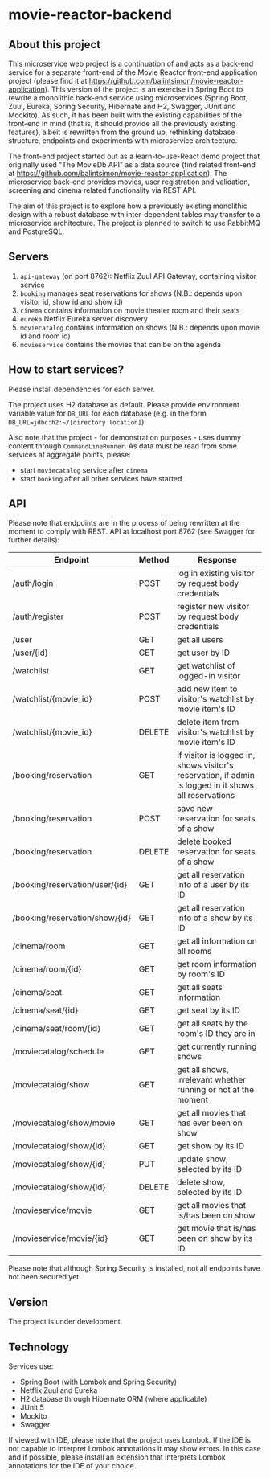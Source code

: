 # movie-reactor-backend

## About this project
This microservice web project is a continuation of and acts as a back-end service for a separate front-end of the 
Movie Reactor front-end application project (please find it at https://github.com/balintsimon/movie-reactor-application).
This version of the project is an exercise in Spring Boot to rewrite a monolithic back-end service using microservices
(Spring Boot, Zuul, Eureka, Spring Security, Hibernate and H2, Swagger, JUnit and Mockito). As such, it has been built 
with  the existing capabilities of the front-end in mind (that is, it should provide all the previously existing features),
albeit is rewritten from the ground up, rethinking database structure, endpoints and experiments with microservice
architecture.

The front-end project started out as a learn-to-use-React demo project that originally used "The MovieDb API" as a 
data source (find related front-end at https://github.com/balintsimon/movie-reactor-application). The microservice 
back-end provides movies, user registration and validation, screening and cinema related functionality via REST API.

The aim of this project is to explore how a previously existing monolithic design with a robust database with
inter-dependent tables may transfer to a microservice architecture. The project is planned to switch to use RabbitMQ
and PostgreSQL.

## Servers
1. `api-gateway` (on port 8762): Netflix Zuul API Gateway, containing visitor service
1. `booking` manages seat reservations for shows (N.B.: depends upon visitor id, show id and show id)
1. `cinema` contains information on movie theater room and their seats
1. `eureka` Netflix Eureka server discovery
1. `moviecatalog` contains information on shows (N.B.: depends upon movie id and room id)
1. `movieservice` contains the movies that can be on the agenda

## How to start services?
Please install dependencies for each server.

The project uses H2 database as default. Please provide environment variable value for `DB_URL` for each database 
(e.g. in the form `DB_URL=jdbc:h2:~/[directory location]`).

Also note that the project - for demonstration purposes - uses dummy content through `CommandLineRunner`. As data
must be read from some services at aggregate points, please:
- start `moviecatalog` service after `cinema`
- start `booking` after all other services have started

## API
Please note that endpoints are in the process of being rewritten at the moment to comply with REST.
API at localhost port 8762 (see Swagger for further details):

Endpoint | Method | Response
--- | --- | ---
/auth/login | POST | log in existing visitor by request body credentials
/auth/register | POST | register new visitor by request body credentials 
/user | GET | get all users
/user/{id} | GET | get user by ID
/watchlist | GET | get watchlist of logged-in visitor
/watchlist/{movie_id} | POST | add new item to visitor's watchlist by movie item's ID 
/watchlist/{movie_id} | DELETE | delete item from visitor's watchlist by movie item's ID
/booking/reservation | GET | if visitor is logged in, shows visitor's reservation, if admin is logged in it shows all reservations
/booking/reservation | POST | save new reservation for seats of a show
/booking/reservation | DELETE | delete booked reservation for seats of a show
/booking/reservation/user/{id} | GET | get all reservation info of a user by its ID
/booking/reservation/show/{id} | GET | get all reservation info of a show by its ID
/cinema/room | GET | get all information on all rooms
/cinema/room/{id} | GET | get room information by room's ID
/cinema/seat | GET | get all seats information
/cinema/seat/{id} | GET | get seat by its ID
/cinema/seat/room/{id} | GET | get all seats by the room's ID they are in
/moviecatalog/schedule | GET | get currently running shows
/moviecatalog/show | GET | get all shows, irrelevant whether running or not at the moment
/moviecatalog/show/movie | GET | get all movies that has ever been on show
/moviecatalog/show/{id} | GET | get show by its ID
/moviecatalog/show/{id} | PUT | update show, selected by its ID
/moviecatalog/show/{id} | DELETE | delete show, selected by its ID
/movieservice/movie | GET | get all movies that is/has been on show
/movieservice/movie/{id} | GET | get movie that is/has been on show by its ID

Please note that although Spring Security is installed, not all endpoints have not been secured yet.  

## Version
The project is under development.

## Technology
Services use:
- Spring Boot (with Lombok and Spring Security)
- Netflix Zuul and Eureka
- H2 database through Hibernate ORM (where applicable)
- JUnit 5
- Mockito
- Swagger

If viewed with IDE, please note that the project uses Lombok. If the IDE is not capable to interpret Lombok annotations
it may show errors. In this case and if possible, please install an extension that interprets Lombok annotations for 
the IDE of your choice.
